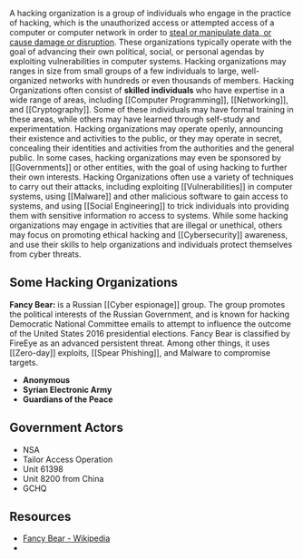 A hacking organization is a group of individuals who engage in the practice of hacking, which is the unauthorized access or attempted access of a computer or computer network in order to [steal or manipulate data, or cause damage or disruption](Cybercrime). These organizations typically operate with the goal of advancing their own political, social, or personal agendas by exploiting vulnerabilities in computer systems. Hacking organizations may ranges in size from small groups of a few individuals to large, well-organized networks with hundreds or even thousands of members.
Hacking Organizations often consist of **skilled individuals** who have expertise in a wide range of areas, including [[Computer Programming]], [[Networking]], and [[Cryptography]]. Some of these individuals may have formal training in these areas, while others may have learned through self-study and experimentation.
Hacking organizations may operate openly, announcing their existence and activities to the public, or they may operate in secret, concealing their identities and activities from the authorities and the general public. In some cases, hacking organizations may even be sponsored by [[Governments]] or other entities, with the goal of using hacking to further their own interests. 
Hacking Organizations often use a variety of techniques to carry out their attacks, including exploiting [[Vulnerabilities]] in computer systems, using [[Malware]] and other malicious software to gain access to systems, and using [[Social Engineering]] to trick individuals into providing them with sensitive information ro access to systems. 
While some hacking organizations may engage in activities that are illegal or unethical, others may focus on promoting ethical hacking and [[Cybersecurity]] awareness, and use their skills to help organizations and individuals protect themselves from cyber threats. 


## Some Hacking Organizations

**Fancy Bear:** is a Russian [[Cyber espionage]] group. The group promotes the political interests of the Russian Government, and is known for hacking Democratic National Committee emails to attempt to influence the outcome of the United States 2016 presidential elections. Fancy Bear is classified by FireEye as an advanced persistent threat. Among other things, it uses [[Zero-day]] exploits, [[Spear Phishing]], and Malware to compromise targets. 
- **Anonymous**
- **Syrian Electronic Army**
- **Guardians of the Peace**


## Government Actors

- NSA 
- Tailor Access Operation 
- Unit 61398
- Unit 8200 from China
- GCHQ


## Resources
- [Fancy Bear - Wikipedia](https://en.wikipedia.org/wiki/Fancy_Bear)
- 